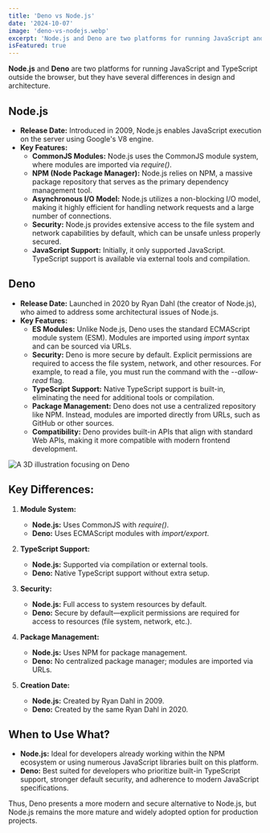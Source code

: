 ```yaml
---
title: 'Deno vs Node.js'
date: '2024-10-07'
image: 'deno-vs-nodejs.webp'
excerpt: 'Node.js and Deno are two platforms for running JavaScript and TypeScript outside the browser, but they have several differences in design and architecture.'
isFeatured: true
---
```


**Node.js** and **Deno** are two platforms for running JavaScript and TypeScript outside the browser, but they have several differences in design and architecture.

## **Node.js**

-   **Release Date:** Introduced in 2009, Node.js enables JavaScript execution on the server using Google's V8 engine.
-   **Key Features:**
    -   **CommonJS Modules:** Node.js uses the CommonJS module system, where modules are imported via _require()_.
    -   **NPM (Node Package Manager):** Node.js relies on NPM, a massive package repository that serves as the primary dependency management tool.
    -   **Asynchronous I/O Model:** Node.js utilizes a non-blocking I/O model, making it highly efficient for handling network requests and a large number of connections.
    -   **Security:** Node.js provides extensive access to the file system and network capabilities by default, which can be unsafe unless properly secured.
    -   **JavaScript Support:** Initially, it only supported JavaScript. TypeScript support is available via external tools and compilation.

## **Deno**

-   **Release Date:** Launched in 2020 by Ryan Dahl (the creator of Node.js), who aimed to address some architectural issues of Node.js.
-   **Key Features:**
    -   **ES Modules:** Unlike Node.js, Deno uses the standard ECMAScript module system (ESM). Modules are imported using _import_ syntax and can be sourced via URLs.
    -   **Security:** Deno is more secure by default. Explicit permissions are required to access the file system, network, and other resources. For example, to read a file, you must run the command with the _--allow-read_ flag.
    -   **TypeScript Support:** Native TypeScript support is built-in, eliminating the need for additional tools or compilation.
    -   **Package Management:** Deno does not use a centralized repository like NPM. Instead, modules are imported directly from URLs, such as GitHub or other sources.
    -   **Compatibility:** Deno provides built-in APIs that align with standard Web APIs, making it more compatible with modern frontend development.

![A 3D illustration focusing on Deno](deno.webp)

## **Key Differences:**

1. **Module System:**

    - **Node.js:** Uses CommonJS with _require()_.
    - **Deno:** Uses ECMAScript modules with _import/export_.

2. **TypeScript Support:**

    - **Node.js:** Supported via compilation or external tools.
    - **Deno:** Native TypeScript support without extra setup.

3. **Security:**

    - **Node.js:** Full access to system resources by default.
    - **Deno:** Secure by default—explicit permissions are required for access to resources (file system, network, etc.).

4. **Package Management:**

    - **Node.js:** Uses NPM for package management.
    - **Deno:** No centralized package manager; modules are imported via URLs.

5. **Creation Date:**
    - **Node.js:** Created by Ryan Dahl in 2009.
    - **Deno:** Created by the same Ryan Dahl in 2020.

## **When to Use What?**

-   **Node.js:** Ideal for developers already working within the NPM ecosystem or using numerous JavaScript libraries built on this platform.
-   **Deno:** Best suited for developers who prioritize built-in TypeScript support, stronger default security, and adherence to modern JavaScript specifications.

Thus, Deno presents a more modern and secure alternative to Node.js, but Node.js remains the more mature and widely adopted option for production projects.
